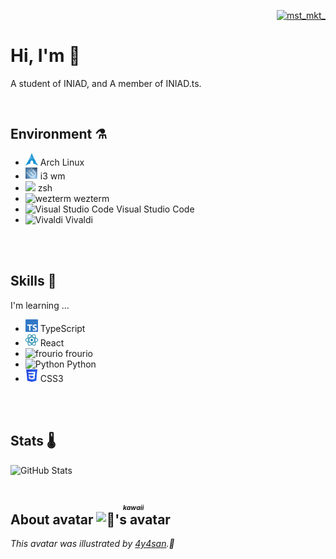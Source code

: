 <div>
    <p align='right'>
        <a href="https://twitter.com/mst_mkt_" target="blank">
            <img src="https://img.shields.io/twitter/follow/mst_mkt_?logo=twitter&style=flat-square" alt="mst_mkt_" />
        </a>
    </p>
    <h1>
        Hi, I'm 🧶
    </h1>
    <p>A student of INIAD, and A member of INIAD.ts.</p>
</div>
<br>

## Environment ⚗️

- <img width='20px' alt='ArchLinux' src='./assets/archlinux.svg' />  Arch Linux
- <img width='20px' alt='i3 window manager' src='./assets/i3.svg' /> i3 wm
- <img width='20px' aly='zsh' src='https://www.zsh.org/color_vertical_icon.png' /> zsh
- <img width='20px' alt='wezterm' src='https://wezfurlong.org/wezterm/favicon.svg' /> wezterm
- <img width='20px' alt='Visual Studio Code' src='https://code.visualstudio.com/assets/images/code-stable.png' /> Visual Studio Code
- <img width='20px' alt='Vivaldi' src='https://vivaldi.com/wp-content/themes/vivaldicom-theme/img/press/icons/viv_icon.png' /> Vivaldi
<br>
<br>

## Skills 🍹
I'm learning ...
- <img width='20px' alt='TypeScript' src='./assets/typescript.svg' /> TypeScript
- <img width='20px' alt='React' src='./assets/react.svg'> React
- <img width='20px' alt='frourio' src='https://frourio.com/img/logo.svg'> frourio
- <img width='20px' alt='Python' src='https://s3.dualstack.us-east-2.amazonaws.com/pythondotorg-assets/media/files/python-logo-only.svg'> Python
- <img width='20px' alt='CSS3' src='./assets/css3.svg'> CSS3
<br>
<br>

## Stats 🌡️

![GitHub Stats](https://github-readme-stats.vercel.app/api?username=mst-mkt&count_private=true&show_icons=true&theme=graywhite)
<br>
<br>

<h2>
    About avatar 
    <ruby>
        <img width='36px' alt="🧶's avatar" src='https://github.com/mst-mkt.png' />
        <rp>(</rp>
        <rt>
            <i>
                <b>kawaii</b>
            </i>
        </rt>
        <rp>)</rp>
    </ruby>
</h2>
<i>This avatar was illustrated by <a href='https;//twitter.com/4y4san'>4y4san</a>.🎨</i>
